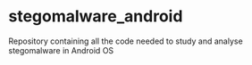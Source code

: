 # stegomalware_android

Repository containing all the code needed to study and analyse stegomalware in Android OS
